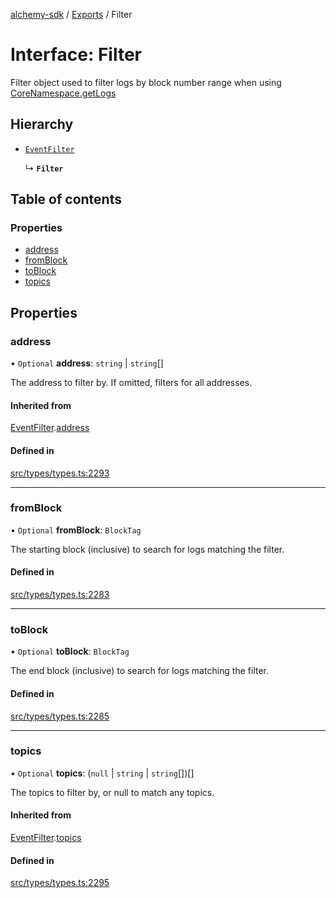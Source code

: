 [alchemy-sdk](../README.md) / [Exports](../modules.md) / Filter

# Interface: Filter

Filter object used to filter logs by block number range when using
[CoreNamespace.getLogs](../classes/CoreNamespace.md#getlogs)

## Hierarchy

- [`EventFilter`](EventFilter.md)

  ↳ **`Filter`**

## Table of contents

### Properties

- [address](Filter.md#address)
- [fromBlock](Filter.md#fromblock)
- [toBlock](Filter.md#toblock)
- [topics](Filter.md#topics)

## Properties

### address

• `Optional` **address**: `string` \| `string`[]

The address to filter by. If omitted, filters for all addresses.

#### Inherited from

[EventFilter](EventFilter.md).[address](EventFilter.md#address)

#### Defined in

[src/types/types.ts:2293](https://github.com/alchemyplatform/alchemy-sdk-js/blob/bed7d71/src/types/types.ts#L2293)

___

### fromBlock

• `Optional` **fromBlock**: `BlockTag`

The starting block (inclusive) to search for logs matching the filter.

#### Defined in

[src/types/types.ts:2283](https://github.com/alchemyplatform/alchemy-sdk-js/blob/bed7d71/src/types/types.ts#L2283)

___

### toBlock

• `Optional` **toBlock**: `BlockTag`

The end block (inclusive) to search for logs matching the filter.

#### Defined in

[src/types/types.ts:2285](https://github.com/alchemyplatform/alchemy-sdk-js/blob/bed7d71/src/types/types.ts#L2285)

___

### topics

• `Optional` **topics**: (``null`` \| `string` \| `string`[])[]

The topics to filter by, or null to match any topics.

#### Inherited from

[EventFilter](EventFilter.md).[topics](EventFilter.md#topics)

#### Defined in

[src/types/types.ts:2295](https://github.com/alchemyplatform/alchemy-sdk-js/blob/bed7d71/src/types/types.ts#L2295)
